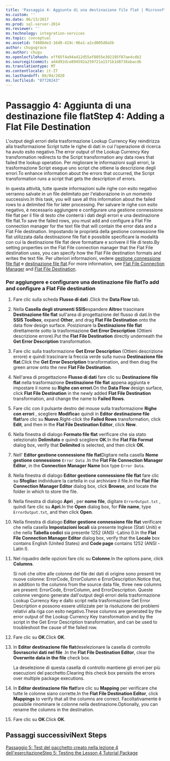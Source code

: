 ```yaml
---
title: 'Passaggio 4: Aggiunta di una destinazione file flat | Microsoft Docs'
ms.custom: ''
ms.date: 06/13/2017
ms.prod: sql-server-2014
ms.reviewer: ''
ms.technology: integration-services
ms.topic: conceptual
ms.assetid: f4088de3-16d8-419c-96a1-a2cd005d0a5b
author: chugugrace
ms.author: chugu
ms.openlocfilehash: eff65f4a94a412d55af8055e302195f87ae4cdb2
ms.sourcegitcommit: ad4d92dce894592a259721a1571b1d8736abacdb
ms.translationtype: MT
ms.contentlocale: it-IT
ms.lasthandoff: 08/04/2020
ms.locfileid: "87720243"
---
```

# <a name="step-4-adding-a-flat-file-destination"></a><span data-ttu-id="534a6-102">Passaggio 4: Aggiunta di una destinazione file flat</span><span class="sxs-lookup"><span data-stu-id="534a6-102">Step 4: Adding a Flat File Destination</span></span>
  <span data-ttu-id="534a6-103">L'output degli errori della trasformazione Lookup Currency Key reindirizza alla trasformazione Script tutte le righe di dati in cui l'operazione di ricerca ha avuto esito negativo.</span><span class="sxs-lookup"><span data-stu-id="534a6-103">The error output of the Lookup Currency Key transformation redirects to the Script transformation any data rows that failed the lookup operation.</span></span> <span data-ttu-id="534a6-104">Per migliorare le informazioni sugli errori, la trasformazione Script esegue uno script che ottiene la descrizione degli errori.</span><span class="sxs-lookup"><span data-stu-id="534a6-104">To enhance information about the errors that occurred, the Script transformation runs a script that gets the description of errors.</span></span>  
  
 <span data-ttu-id="534a6-105">In questa attività, tutte queste informazioni sulle righe con esito negativo verranno salvate in un file delimitato per l'elaborazione in un momento successivo.</span><span class="sxs-lookup"><span data-stu-id="534a6-105">In this task, you will save all this information about the failed rows to a delimited file for later processing.</span></span> <span data-ttu-id="534a6-106">Per salvare le righe con esito negativo, è necessario aggiungere e configurare una gestione connessione file flat per il file di testo che conterrà i dati degli errori e una destinazione file flat.</span><span class="sxs-lookup"><span data-stu-id="534a6-106">To save the failed rows, you must add and configure a Flat File connection manager for the text file that will contain the error data and a Flat File destination.</span></span> <span data-ttu-id="534a6-107">Impostando le proprietà della gestione connessione file flat utilizzata dalla destinazione file flat è possibile specificare la modalità con cui la destinazione file flat deve formattare e scrivere il file di testo.</span><span class="sxs-lookup"><span data-stu-id="534a6-107">By setting properties on the Flat File connection manager that the Flat File destination uses, you can specify how the Flat File destination formats and writes the text file.</span></span> <span data-ttu-id="534a6-108">Per ulteriori informazioni, vedere [gestione connessione file flat](connection-manager/file-connection-manager.md) e [destinazione file flat](data-flow/flat-file-destination.md).</span><span class="sxs-lookup"><span data-stu-id="534a6-108">For more information, see [Flat File Connection Manager](connection-manager/file-connection-manager.md) and [Flat File Destination](data-flow/flat-file-destination.md).</span></span>  
  
### <a name="to-add-and-configure-a-flat-file-destination"></a><span data-ttu-id="534a6-109">Per aggiungere e configurare una destinazione file flat</span><span class="sxs-lookup"><span data-stu-id="534a6-109">To add and configure a Flat File destination</span></span>  
  
1.  <span data-ttu-id="534a6-110">Fare clic sulla scheda **Flusso di dati** .</span><span class="sxs-lookup"><span data-stu-id="534a6-110">Click the **Data Flow** tab.</span></span>  
  
2.  <span data-ttu-id="534a6-111">Nella **Casella degli strumenti SSIS**espandere **Altro**e trascinare **Destinazione file flat** sull'area di progettazione del flusso di dati.</span><span class="sxs-lookup"><span data-stu-id="534a6-111">In the **SSIS Toolbox**, expand **Other**, and drag **Flat File Destination** onto the data flow design surface.</span></span> <span data-ttu-id="534a6-112">Posizionare la **Destinazione file flat** direttamente sotto la trasformazione **Get Error Description** (Ottieni descrizione errore).</span><span class="sxs-lookup"><span data-stu-id="534a6-112">Put the **Flat File Destination** directly underneath the **Get Error Description** transformation.</span></span>  
  
3.  <span data-ttu-id="534a6-113">Fare clic sulla trasformazione **Get Error Description** (Ottieni descrizione errore) e quindi trascinare la freccia verde sulla nuova **Destinazione file flat**.</span><span class="sxs-lookup"><span data-stu-id="534a6-113">Click the **Get Error Description** transformation, and then drag the green arrow onto the new **Flat File Destination**.</span></span>  
  
4.  <span data-ttu-id="534a6-114">Nell'area di progettazione **Flusso di dati** fare clic su **Destinazione file flat** nella trasformazione **Destinazione file flat** appena aggiunta e impostare il nome su **Righe con errori**.</span><span class="sxs-lookup"><span data-stu-id="534a6-114">On the **Data Flow** design surface, click **Flat File Destination** in the newly added **Flat File Destination** transformation, and change the name to **Failed Rows**.</span></span>  
  
5.  <span data-ttu-id="534a6-115">Fare clic con il pulsante destro del mouse sulla trasformazione **Righe con errori** , scegliere **Modifica**e quindi in **Editor destinazione file flat**fare clic su **Nuovo**.</span><span class="sxs-lookup"><span data-stu-id="534a6-115">Right-click the **Failed Rows** transformation, click **Edit**, and then in the **Flat File Destination Editor**, click **New**.</span></span>  
  
6.  <span data-ttu-id="534a6-116">Nella finestra di dialogo **Formato file flat** verificare che sia stato selezionato **Delimitato** e quindi scegliere **OK**.</span><span class="sxs-lookup"><span data-stu-id="534a6-116">In the **Flat File Format** dialog box, verify that **Delimited** is selected, and then click **OK**.</span></span>  
  
7.  <span data-ttu-id="534a6-117">Nell' **Editor gestione connessione file flat**Digitare nella casella **Nome gestione connessione** `Error Data` .</span><span class="sxs-lookup"><span data-stu-id="534a6-117">In the **Flat File Connection Manager Editor**, in the **Connection Manager Name** box type `Error Data`.</span></span>  
  
8.  <span data-ttu-id="534a6-118">Nella finestra di dialogo **Editor gestione connessione file flat** fare clic su **Sfoglia**e individuare la cartella in cui archiviare il file.</span><span class="sxs-lookup"><span data-stu-id="534a6-118">In the **Flat File Connection Manager Editor** dialog box, click **Browse**, and locate the folder in which to store the file.</span></span>  
  
9. <span data-ttu-id="534a6-119">Nella finestra di dialogo **Apri** , per **nome file**, digitare `ErrorOutput.txt` , quindi fare clic su **Apri**.</span><span class="sxs-lookup"><span data-stu-id="534a6-119">In the **Open** dialog box, for **File name**, type `ErrorOutput.txt`, and then click **Open**.</span></span>  
  
10. <span data-ttu-id="534a6-120">Nella finestra di dialogo **Editor gestione connessione file flat** verificare che nella casella **Impostazioni locali** sia presente Inglese (Stati Uniti) e che nella **Tabella codici** sia presente 1252 (ANSI -Latino I).</span><span class="sxs-lookup"><span data-stu-id="534a6-120">In the **Flat File Connection Manager Editor** dialog box, verify that the **Locale** box contains English (United States) and **Code page** contains 1252 (ANSI -Latin I).</span></span>  
  
11. <span data-ttu-id="534a6-121">Nel riquadro delle opzioni fare clic su **Colonne**.</span><span class="sxs-lookup"><span data-stu-id="534a6-121">In the options pane, click **Columns**.</span></span>  
  
     <span data-ttu-id="534a6-122">Si noti che oltre alle colonne del file dei dati di origine sono presenti tre nuove colonne: ErrorCode, ErrorColumn e ErrorDescription.</span><span class="sxs-lookup"><span data-stu-id="534a6-122">Notice that, in addition to the columns from the source data file, three new columns are present: ErrorCode, ErrorColumn, and ErrorDescription.</span></span> <span data-ttu-id="534a6-123">Queste colonne vengono generate dall'output degli errori della trasformazione Lookup Currency Key e dallo script nella trasformazione Get Error Description e possono essere utilizzate per la risoluzione dei problemi relativi alla riga con esito negativo.</span><span class="sxs-lookup"><span data-stu-id="534a6-123">These columns are generated by the error output of the Lookup Currency Key transformation and by the script in the Get Error Description transformation, and can be used to troubleshoot the cause of the failed row.</span></span>  
  
12. <span data-ttu-id="534a6-124">Fare clic su **OK**.</span><span class="sxs-lookup"><span data-stu-id="534a6-124">Click **OK**.</span></span>  
  
13. <span data-ttu-id="534a6-125">In **Editor destinazione file flat**deselezionare la casella di controllo **Sovrascrivi dati nel file** .</span><span class="sxs-lookup"><span data-stu-id="534a6-125">In the **Flat File Destination Editor**, clear the **Overwrite data in the file** check box.</span></span>  
  
     <span data-ttu-id="534a6-126">La deselezione di questa casella di controllo mantiene gli errori per più esecuzioni del pacchetto.</span><span class="sxs-lookup"><span data-stu-id="534a6-126">Clearing this check box persists the errors over multiple package executions.</span></span>  
  
14. <span data-ttu-id="534a6-127">In **Editor destinazione file flat**fare clic su **Mapping** per verificare che tutte le colonne siano corrette.</span><span class="sxs-lookup"><span data-stu-id="534a6-127">In the **Flat File Destination Editor**, click **Mappings** to verify that all the columns are correct.</span></span> <span data-ttu-id="534a6-128">Facoltativamente è possibile rinominare le colonne nella destinazione.</span><span class="sxs-lookup"><span data-stu-id="534a6-128">Optionally, you can rename the columns in the destination.</span></span>  
  
15. <span data-ttu-id="534a6-129">Fare clic su **OK**.</span><span class="sxs-lookup"><span data-stu-id="534a6-129">Click **OK**.</span></span>  
  
## <a name="next-steps"></a><span data-ttu-id="534a6-130">Passaggi successivi</span><span class="sxs-lookup"><span data-stu-id="534a6-130">Next Steps</span></span>  
 [<span data-ttu-id="534a6-131">Passaggio 5: Test del pacchetto creato nella lezione 4 dell'esercitazione</span><span class="sxs-lookup"><span data-stu-id="534a6-131">Step 5: Testing the Lesson 4 Tutorial Package</span></span>](../integration-services/lesson-4-5-testing-the-lesson-4-tutorial-package.md)  
  
  
